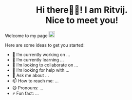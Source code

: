 <h1 align="center">Hi there👋🏻! I am Ritvij.<br> Nice to meet you!</h1>


<p>Welcome to my page <img src="https://emojis.slackmojis.com/emojis/images/1572027842/6925/blob_sunglasses.png?1572027842" width="20" /></p>

Here are some ideas to get you started:

- 🔭 I’m currently working on ...
- 🌱 I’m currently learning ...
- 👯 I’m looking to collaborate on ...
- 🤔 I’m looking for help with ...
- 💬 Ask me about ...
- 📫 How to reach me: ...
- 😄 Pronouns: ...
- ⚡ Fun fact: ...
